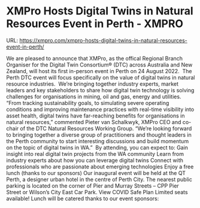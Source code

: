 # XMPro Hosts Digital Twins in Natural Resources Event in Perth - XMPRO

URL: https://xmpro.com/xmpro-hosts-digital-twins-in-natural-resources-event-in-perth/

We are pleased to announce that XMPro, as the offical Regional Branch Organiser for the Digital Twin Consortium® (DTC) across Australia and New Zealand, will host its first in-person event in Perth on 24 August 2022. 
The Perth DTC event will focus specifically on the value of digital twins in natural resource industries. 
We’re bringing together industry experts, market leaders and key stakeholders to share how digital twin technology is solving challenges for organisations in mining, oil and gas, energy and utilities.
“From tracking sustainability goals, to simulating severe operating conditions and improving maintenance practices with real-time visibility into asset health, digital twins have far-reaching benefits for organisations in natural resources,” commented Pieter van Schalkwyk, XMPro CEO and co-chair of the DTC Natural Resources Working Group. “We’re looking forward to bringing together a diverse group of practitioners and thought leaders in the Perth community to start interesting discussions and build momentum on the topic of digital twins in WA.” 
By attending, you can expect to:
Gain insight into real digital twin projects from the WA community
Learn from industry experts about how you can leverage digital twins
Connect with professionals who are passionate about emerging technologies
Enjoy a free lunch (thanks to our sponsors)
Our inaugural event will be held at the QT Perth, a designer urban hotel in the centre of Perth City.
The nearest public parking is located on the corner of Pier and Murray Streets – CPP Pier Street or Wilson’s City East Car Park.
View COVID Safe Plan
Limited seats available!
Lunch will be catered thanks to our event sponsors: